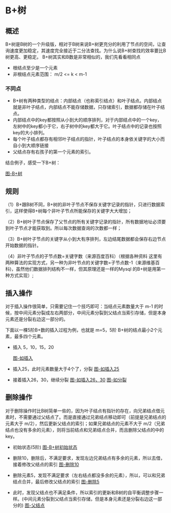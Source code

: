 # B+树
## 概述
B+树是B树的一个升级版，相对于B树来说B+树更充分的利用了节点的空间，让查询速度更加稳定，其速度完全接近于二分法查找。为什么说B+树查找的效率要比B树更高、更稳定。
B+树其实和B数是非常相似的，我们先看看相同点
* 根结点至少是一个元素
* 非根结点元素范围： m/2 <= k < m-1

### 不同点
* B+树有两种类型的结点：内部结点（也称索引结点）和叶子结点。内部结点就是非叶子结点，内部结点不能存储数据，只存储索引，数据都存储在叶子结点。
* 内部结点中的key都按照从小到大的顺序排列，对于内部结点中的一个key，左树中的key都小于它，右子树中的key都大于它。叶子结点中的记录也按照key的大小排列。
* 每个叶子结点都存有相邻叶子结点的指针，叶子结点的本身依关键字的大小而自小到大顺序链接
* 父结点存有右孩子的第一个元素的索引。

结合例子，感受一下B+树：

[图-B+树](https://image-static.segmentfault.com/157/438/1574381086-5d81954ca11bb_articlex)

## 规则

（1）B+跟B树不同，B+树的非叶子节点不保存关键字记录的指针，只进行数据索引，这样使得B+树每个非叶子节点所能保存的关键字大大增加；

（2）B+树叶子节点保存了父节点的所有关键字记录的指针，所有数据地址必须要到叶子节点才能获取到。所以每次数据查询的次数都一样；

（3）B+树叶子节点的关键字从小到大有序排列，左边结尾数据都会保存右边节点开始数据的指针。

（4）非叶子节点的子节点数=关键字数（来源百度百科）（根据各种资料 这里有两种算法的实现方式，另一种为非叶节点的关键字数=子节点数-1（来源维基百科)，虽然他们数据排列结构不一样，但其原理还是一样的Mysql 的B+树是用第一种方式实现）;

## 插入操作

对于插入操作很简单，只需要记住一个技巧即可：当结点元素数量大于 m-1 的时候，按中间元素分裂成左右两部分，中间元素分裂到父结点当索引存储，但是本身元素还是分裂右边这一部分的。

下面以一棵5阶B+数的插入过程为例，也就是 m=5，5阶 B+树的结点最小2个元素，最多四个元素。

* 插入 5，10，15，20    

    [图-如插入](https://image-static.segmentfault.com/132/512/1325121146-5d81954d67e35_articlex)

* 插入25，此时元素数量大于4个了，分裂 
    [图-如插入25](https://image-static.segmentfault.com/212/739/2127399930-5d81954e13616_articlex)

* 接着插入26，30，继续分裂
    [图-如插入26，30](https://image-static.segmentfault.com/417/308/4173086827-5d81954ed2058_articlex
    )
    [图-如分裂](https://image-static.segmentfault.com/373/083/37308380-5d81954ff128c_articlex)

## 删除操作

对于删除操作时比B树简单一些的，因为叶子结点有指针的存在，向兄弟结点借元素时，不需要通过父结点了。而是直接通过兄弟结点移动即可（前提是兄弟结点的元素大于 m/2），然后更新父结点的索引；如果兄弟结点的元素不大于 m/2（兄弟结点也没有多余的元素），则将当前结点和兄弟结点合并，而且删除父结点的中的key。

* 初始状态(5阶)
    [图-B+树初始状态](https://image-static.segmentfault.com/544/336/544336573-5d8195509f73c_articlex)

* 删除10，删除后，不满足要求，发现左边兄弟结点有多余的元素，所以去借，接着修改父结点的索引
    [图-删除10](https://image-static.segmentfault.com/190/889/1908896721-5d81955183990_articlex)

* 删除元素5，发现不满足要求（左右结点都没多余的元素），所以，可以和兄弟结点合并，最后修改父结点的索引
    [图-删除5](https://image-static.segmentfault.com/240/654/2406540314-5d819552166dc_articlex)

* 此时，发现父结点也不满足条件，所以索引的更新和B树的自平衡调整步骤一样。(中间元素分裂到父结点当索引存储，但是本身元素还是分裂右边这一部分的)
    [图-父结点](https://image-static.segmentfault.com/833/961/833961075-5d819552bd0cf_articlex)